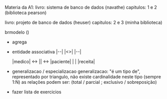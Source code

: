 Materia da A1:
livro: sistema de banco de dados (navathe)
capitulos: 1 e 2 (biblioteca pearson)

livro: projeto de banco de dados (heuser)
capitulos: 2 e 3 (minha biblioteca)

brmodelo ()

- agrega
- entidade associativa
    |--|
    |<>|
    |--|

    |medico| <-> |<consulta>| <-> |paciente|
                     |
                   <gera>
                     |
                  |receita|

- generalizacao / especializacao
    generalizacao: "é um tipo de", representado por triangulo, não existe cardinalidade neste tipo (sempre 1:N)
    as relações podem ser: (total / parcial ; exclusivo / sobreposição)

- fazer lista de exercicios
